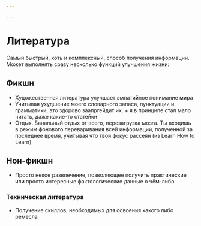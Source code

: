 ```yaml
---

---
```

# Литература

Самый быстрый, хоть и комплексный, способ получения информации.
Может выполнять сразу несколько функций улучшения жизни:

## Фикшн

- Художественная литература улучшает эмпатийное понимание мира
- Учитывая ухудшение моего словарного запаса, пунктуации и грамматики, это здорово заапргейдит их. + я в принципе стал мало читать, даже какие-то статейки
- Отдых. Банальный отдых от всего, перезагрузка мозга. Ты входишь в режим фонового переваривания всей информации, полученной за последнее время, учитывая что твой фокус рассеян (из Learn How to Learn)

## Нон-фикшн
- Просто некое развлечение, позволяющее получить практические или просто интересные фактологические данные о чём-либо

### Техническая литература
- Получение скиллов, необходимых для освоения какого либо ремесла